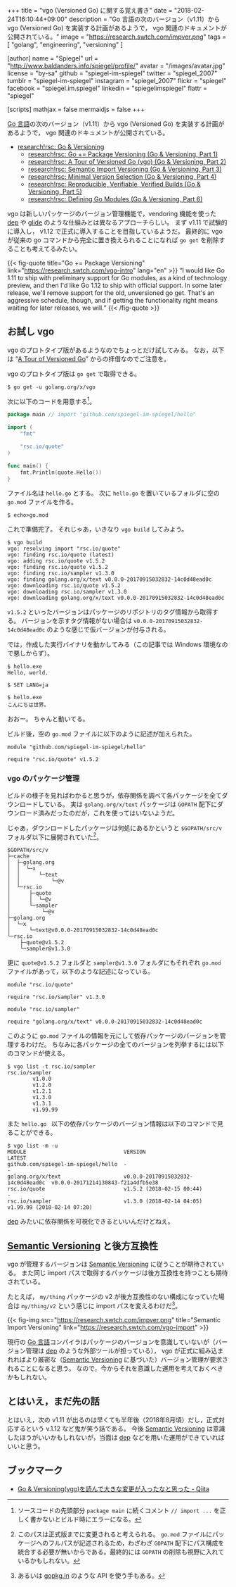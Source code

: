 +++
title = "vgo (Versioned Go) に関する覚え書き"
date = "2018-02-24T16:10:44+09:00"
description = "Go 言語の次のバージョン（v1.11）から vgo (Versioned Go) を実装する計画があるようで， vgo 関連のドキュメントが公開されている。"
image = "https://research.swtch.com/impver.png"
tags        = [ "golang", "engineering", "versioning" ]

[author]
  name      = "Spiegel"
  url       = "http://www.baldanders.info/spiegel/profile/"
  avatar    = "/images/avatar.jpg"
  license   = "by-sa"
  github    = "spiegel-im-spiegel"
  twitter   = "spiegel_2007"
  tumblr    = "spiegel-im-spiegel"
  instagram = "spiegel_2007"
  flickr    = "spiegel"
  facebook  = "spiegel.im.spiegel"
  linkedin  = "spiegelimspiegel"
  flattr    = "spiegel"

[scripts]
  mathjax = false
  mermaidjs = false
+++

[Go 言語]の次のバージョン（v1.11）から vgo (Versioned Go) を実装する計画があるようで， vgo 関連のドキュメントが公開されている。

- [research!rsc: Go & Versioning](https://research.swtch.com/vgo)
    - [research!rsc: Go += Package Versioning (Go & Versioning, Part 1)](https://research.swtch.com/vgo-intro)
    - [research!rsc: A Tour of Versioned Go (vgo) (Go & Versioning, Part 2)](https://research.swtch.com/vgo-tour)
    - [research!rsc: Semantic Import Versioning (Go & Versioning, Part 3)](https://research.swtch.com/vgo-import)
    - [research!rsc: Minimal Version Selection (Go & Versioning, Part 4)](https://research.swtch.com/vgo-mvs)
    - [research!rsc: Reproducible, Verifiable, Verified Builds (Go & Versioning, Part 5)](https://research.swtch.com/vgo-repro)
    - [research!rsc: Defining Go Modules (Go & Versioning, Part 6)](https://research.swtch.com/vgo-module)

vgo は新しいパッケージのバージョン管理機能で，vendoring 機能を使った [dep] や [glide] のような仕組みとは異なるアプローチらしい。
まず v1.11 で試験的に導入し， v1.12 で正式に導入することを目指しているようだ。
最終的に vgo が従来の go コマンドから完全に置き換えられることになれば `go get` を削除することも考えてるみたい。

{{< fig-quote title="Go += Package Versioning" link="https://research.swtch.com/vgo-intro" lang="en" >}}
<q>I would like Go 1.11 to ship with preliminary support for Go modules, as a kind of technology preview, and then I'd like Go 1.12 to ship with official support. In some later release, we'll remove support for the old, unversioned go get. That's an aggressive schedule, though, and if getting the functionality right means waiting for later releases, we will.</q>
{{< /fig-quote >}}

## お試し vgo

vgo のプロトタイプ版があるようなのでちょっとだけ試してみる。
なお，以下は “[A Tour of Versioned Go]” からの拝借なのでご注意を。

vgo のプロトタイプ版は `go get` で取得できる。

```text
$ go get -u golang.org/x/vgo
```

次に以下のコードを用意する[^imp1]。

[^imp1]: ソースコードの先頭部分 `package main` に続くコメント `// import ...` を正しく書かないとビルド時にエラーになる。

```go
package main // import "github.com/spiegel-im-spiegel/hello"

import (
    "fmt"

    "rsc.io/quote"
)

func main() {
    fmt.Println(quote.Hello())
}
```

ファイル名は `hello.go` とする。
次に `hello.go` を置いているフォルダに空の `go.mod` ファイルを作る。

```text
$ echo>go.mod
```

これで準備完了。
それじゃあ，いきなり `vgo build` してみよう。

```text
$ vgo build
vgo: resolving import "rsc.io/quote"
vgo: finding rsc.io/quote (latest)
vgo: adding rsc.io/quote v1.5.2
vgo: finding rsc.io/quote v1.5.2
vgo: finding rsc.io/sampler v1.3.0
vgo: finding golang.org/x/text v0.0.0-20170915032832-14c0d48ead0c
vgo: downloading rsc.io/quote v1.5.2
vgo: downloading rsc.io/sampler v1.3.0
vgo: downloading golang.org/x/text v0.0.0-20170915032832-14c0d48ead0c
```

`v1.5.2` といったバージョンはパッケージのリポジトリのタグ情報から取得する。
バージョンを示すタグ情報がない場合は `v0.0.0-20170915032832-14c0d48ead0c` のような感じで仮バージョンが付与される。

では，作成した実行バイナリを動かしてみる（この記事では Windows 環境なので悪しからず）。

```text
$ hello.exe
Hello, world.

$ SET LANG=ja

$ hello.exe
こんにちは世界。
```

おおー。
ちゃんと動いてる。

ビルド後，空の `go.mod` ファイルに以下のように記述が加えられた。

```text
module "github.com/spiegel-im-spiegel/hello"

require "rsc.io/quote" v1.5.2
```

### vgo のパッケージ管理

ビルドの様子を見ればわかると思うが，依存関係を調べて各パッケージを全てダウンロードしている。
実は `golang.org/x/text` パッケージは `GOPATH` 配下にダウンロード済みだったのだが，これを使ってはいないようだ。

じゃあ，ダウンロードしたパッケージは何処にあるかというと `$GOPATH/src/v` フォルダ以下に展開されていた[^gpth]。

[^gpth]: このパスは正式版までに変更されると考えられる。 `go.mod` ファイルにパッケージへのフルパスが記述されるため，わざわざ `GOPATH` 配下にパス構成を統合する必要が無いからである。最終的には `GOPATH` の削除も視野に入れているかもしれない。

```text
$GOPATH/src/v
├─cache
│  ├─golang.org
│  │  └─x
│  │      └─text
│  │          └─@v
│  └─rsc.io
│      ├─quote
│      │  └─@v
│      └─sampler
│          └─@v
├─golang.org
│  └─x
│      └─text@v0.0.0-20170915032832-14c0d48ead0c
└─rsc.io
    ├─quote@v1.5.2
    └─sampler@v1.3.0
```

更に `quote@v1.5.2` フォルダと `sampler@v1.3.0` フォルダにもそれぞれ `go.mod` ファイルがあって，以下のような記述になっている。

```text
module "rsc.io/quote"

require "rsc.io/sampler" v1.3.0
```

```text
module "rsc.io/sampler"

require "golang.org/x/text" v0.0.0-20170915032832-14c0d48ead0c
```

このように `go.mod` ファイルの情報を元にして依存パッケージのバージョンを管理するわけだ。
ちなみに各パッケージの全てのバージョンを列挙するには以下のコマンドが使える。

```text
$ vgo list -t rsc.io/sampler
rsc.io/sampler
        v1.0.0
        v1.2.0
        v1.2.1
        v1.3.0
        v1.3.1
        v1.99.99
```

また `hello.go ` 以下の依存パッケージのバージョン情報は以下のコマンドで見ることができる。

```text
$ vgo list -m -u
MODULE                               VERSION                             LATEST
github.com/spiegel-im-spiegel/hello  -                                   -
golang.org/x/text                    v0.0.0-20170915032832-14c0d48ead0c  v0.0.0-20171214130843-f21a4dfb5e38
rsc.io/quote                         v1.5.2 (2018-02-15 00:44)           -
rsc.io/sampler                       v1.3.0 (2018-02-14 04:05)           v1.99.99 (2018-02-14 07:20)
```

[dep] みたいに依存関係を可視化できるといいんだけどねえ。


## [Semantic Versioning] と後方互換性

vgo が管理するバージョンは [Semantic Versioning] に従うことが期待されている。
また同じ import パスで取得するパッケージは後方互換性を持つことも期待されている。

たとえば， `my/thing` パッケージの v2 が後方互換性のない構成になっていた場合は `my/thing/v2` という感じに import パスを変えるわけだ[^gopkg1]。

[^gopkg1]: あるいは [gopkg.in](http://labix.org/gopkg.in "gopkg.in - Stable APIs for the Go language") のような API を使う手もある。

{{< fig-img src="https://research.swtch.com/impver.png" title="Semantic Import Versioning" link="https://research.swtch.com/vgo-import" >}}

現行の [Go 言語]コンパイラはパッケージのバージョンを意識していないが（バージョン管理は [dep] のような外部ツールが担っている）， vgo が正式に組み込まれればより厳密な（[Semantic Versioning] に基づいた）バージョン管理が要求されることになると思う。
なので，今からそれを意識した運用を考えておくべきかもしれない。

## とはいえ，まだ先の話

とはいえ，次の v1.11 が出るのは早くても半年後（2018年8月頃）だし，正式対応するという v.1.12 など鬼が笑う話である。
今後 [Semantic Versioning] は意識したほうがいいかもしれないが，当面は [dep] などを用いた運用ができていればいいと思う。

## ブックマーク

- [Go & Versioning(vgo)を読んで大きな変更が入ったなと思った - Qiita](https://qiita.com/lufia/items/67701e2f927c77a75d6e)

[Go 言語]: https://golang.org/ "The Go Programming Language"
[glide]: https://github.com/Masterminds/glide "Masterminds/glide"
[dep]: https://golang.github.io/dep/ "dep · Dependency management for Go"
[A Tour of Versioned Go]: https://research.swtch.com/vgo-tour "research!rsc: A Tour of Versioned Go (vgo) (Go & Versioning, Part 2)"
[Semantic Versioning]: http://semver.org/ "Semantic Versioning 2.0.0 | Semantic Versioning"

